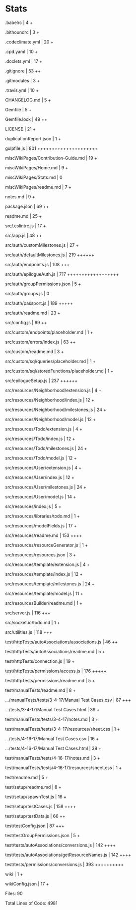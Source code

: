 # Stats

 .babelrc                                           |   4 +

 .bithoundrc                                        |   3 +

 .codeclimate.yml                                   |  20 +

 .cpd.yaml                                          |  10 +

 .doclets.yml                                       |  17 +

 .gitignore                                         |  53 ++

 .gitmodules                                        |   3 +

 .travis.yml                                        |  10 +

 CHANGELOG.md                                       |   5 +

 Gemfile                                            |   5 +

 Gemfile.lock                                       |  49 ++

 LICENSE                                            |  21 +

 duplicationReport.json                             |   1 +

 gulpfile.js                                        | 801 +++++++++++++++++++++

 miscWikiPages/Contribution-Guide.md                |  19 +

 miscWikiPages/Home.md                              |   9 +

 miscWikiPages/Stats.md                             |   0

 miscWikiPages/readme.md                            |   7 +

 notes.md                                           |   9 +

 package.json                                       |  69 ++

 readme.md                                          |  25 +

 src/.eslintrc.js                                   |  17 +

 src/app.js                                         |  48 ++

 src/auth/customMilestones.js                       |  27 +

 src/auth/defaultMilestones.js                      | 219 ++++++

 src/auth/endpoints.js                              | 108 +++

 src/auth/epilogueAuth.js                           | 717 ++++++++++++++++++

 src/auth/groupPermissions.json                     |   5 +

 src/auth/groups.js                                 |   0

 src/auth/passport.js                               | 189 +++++

 src/auth/readme.md                                 |  23 +

 src/config.js                                      |  69 ++

 src/custom/endpoints/placeholder.md                |   1 +

 src/custom/errors/index.js                         |  63 ++

 src/custom/readme.md                               |   3 +

 src/custom/sql/queries/placeholder.md              |   1 +

 src/custom/sql/storedFunctions/placeholder.md      |   1 +

 src/epilogueSetup.js                               | 237 ++++++

 src/resources/Neighborhood/extension.js            |   4 +

 src/resources/Neighborhood/index.js                |  12 +

 src/resources/Neighborhood/milestones.js           |  24 +

 src/resources/Neighborhood/model.js                |  12 +

 src/resources/Todo/extension.js                    |   4 +

 src/resources/Todo/index.js                        |  12 +

 src/resources/Todo/milestones.js                   |  24 +

 src/resources/Todo/model.js                        |  12 +

 src/resources/User/extension.js                    |   4 +

 src/resources/User/index.js                        |  12 +

 src/resources/User/milestones.js                   |  24 +

 src/resources/User/model.js                        |  14 +

 src/resources/index.js                             |   5 +

 src/resources/libraries/todo.md                    |   1 +

 src/resources/modelFields.js                       |  17 +

 src/resources/readme.md                            | 153 ++++

 src/resources/resourceGenerator.js                 |   1 +

 src/resources/resources.json                       |   3 +

 src/resources/template/extension.js                |   4 +

 src/resources/template/index.js                    |  12 +

 src/resources/template/milestones.js               |  24 +

 src/resources/template/model.js                    |  11 +

 src/resourcesBuilder/readme.md                     |   1 +

 src/server.js                                      | 116 +++

 src/socket.io/todo.md                              |   1 +

 src/utilities.js                                   | 118 +++

 test/httpTests/autoAssociations/associations.js    |  46 ++

 test/httpTests/autoAssociations/readme.md          |   5 +

 test/httpTests/connection.js                       |  19 +

 test/httpTests/permissions/access.js               | 176 +++++

 test/httpTests/permissions/readme.md               |   5 +

 test/manualTests/readme.md                         |   8 +

 .../manualTests/tests/3-4-17/Manual Test Cases.csv |  87 +++

 .../tests/3-4-17/Manual Test Cases.html            |  39 +

 test/manualTests/tests/3-4-17/notes.md             |   3 +

 test/manualTests/tests/3-4-17/resources/sheet.css  |   1 +

 .../tests/4-16-17/Manual Test Cases.csv            |  16 +

 .../tests/4-16-17/Manual Test Cases.html           |  39 +

 test/manualTests/tests/4-16-17/notes.md            |   3 +

 test/manualTests/tests/4-16-17/resources/sheet.css |   1 +

 test/readme.md                                     |   5 +

 test/setup/readme.md                               |   8 +

 test/setup/spawnTest.js                            |  16 +

 test/setup/testCases.js                            | 158 ++++

 test/setup/testData.js                             |  66 ++

 test/testConfig.json                               |  87 +++

 test/testGroupPermissions.json                     |   5 +

 test/tests/autoAssociations/conversions.js         | 142 ++++

 test/tests/autoAssociations/getResourceNames.js    | 142 ++++

 test/tests/permissions/conversions.js              | 393 ++++++++++

 wiki                                               |   1 +

 wikiConfig.json                                    |  17 +

Files: 90

Total Lines of Code: 4981